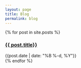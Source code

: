 ```yaml
---
layout: page
title: Blog
permalink: blog
---
```


<div>
  {% for post in site.posts %}
    <div class="py-1">
      <h3><a class="dark:text-stone-300" href="{{site.baseurl}}{{ post.url }}">{{ post.title}}</a></h3>
      <div class="text-sm text-stone-400 dark:!text-slate-400">{{post.date | date: "%B %-d, %Y"}}</div>
    </div>
  {% endfor %}
</div>


